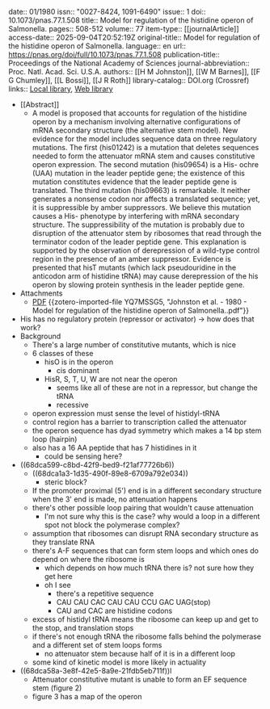 date:: 01/1980
issn:: "0027-8424, 1091-6490"
issue:: 1
doi:: 10.1073/pnas.77.1.508
title:: Model for regulation of the histidine operon of Salmonella.
pages:: 508-512
volume:: 77
item-type:: [[journalArticle]]
access-date:: 2025-09-04T20:52:19Z
original-title:: Model for regulation of the histidine operon of Salmonella.
language:: en
url:: https://pnas.org/doi/full/10.1073/pnas.77.1.508
publication-title:: Proceedings of the National Academy of Sciences
journal-abbreviation:: Proc. Natl. Acad. Sci. U.S.A.
authors:: [[H M Johnston]], [[W M Barnes]], [[F G Chumley]], [[L Bossi]], [[J R Roth]]
library-catalog:: DOI.org (Crossref)
links:: [Local library](zotero://select/library/items/B2WTX6VY), [Web library](https://www.zotero.org/users/6106196/items/B2WTX6VY)

- [[Abstract]]
	- A model is proposed that accounts for regulation of the histidine operon by a mechanism involving alternative configurations of mRNA secondary structure (the alternative stem model). New evidence for the model includes sequence data on three regulatory mutations. The first (his01242) is a mutation that deletes sequences needed to form the attenuator mRNA stem and causes constitutive operon expression. The second mutation (his09654) is a His- ochre (UAA) mutation in the leader peptide gene; the existence of this mutation constitutes evidence that the leader peptide gene is translated. The third mutation (his09663) is remarkable. It neither generates a nonsense codon nor affects a translated sequence; yet, it is suppressible by amber suppressors. We believe this mutation causes a His- phenotype by interfering with mRNA secondary structure. The suppressibility of the mutation is probably due to disruption of the attenuator stem by ribosomes that read through the terminator codon of the leader peptide gene. This explanation is supported by the observation of derepression of a wild-type control region in the presence of an amber suppressor. Evidence is presented that hisT mutants (which lack pseudouridine in the anticodon arm of histidine tRNA) may cause derepression of the his operon by slowing protein synthesis in the leader peptide gene.
- Attachments
	- [PDF](zotero://select/library/items/YQ7MSSG5) {{zotero-imported-file YQ7MSSG5, "Johnston et al. - 1980 - Model for regulation of the histidine operon of Salmonella..pdf"}}
- His has no regulatory protein (repressor or activator) -> how does that work?
- Background
	- There's a large number of constitutive mutants, which is nice
	- 6 classes of these
		- hisO is in the operon
			- cis dominant
		- HisR, S, T, U, W are not near the operon
			- seems like all of these are not in a repressor, but change the tRNA
			- recessive
	- operon expression must sense the level of histidyl-tRNA
	- control region has a barrier to transcription called the attenuator
	- the operon sequence has dyad symmetry which makes a 14 bp stem loop (hairpin)
	- also has a 16 AA peptide that has 7 histidines in it
		- could be sensing here?
- ((68dca599-c8bd-42f9-bed9-f21af77726b6))
	- ((68dca1a3-1d35-490f-89e8-6709a792e034))
		- steric block?
	- If the promoter proximal (5') end is in a different secondary structure when the 3' end is made, no attenuation happens
	- there's other possible loop pairing that wouldn't cause attenuation
		- I'm not sure why this is the case? why would a loop in a different spot not block the polymerase complex?
	- assumption that ribosomes can disrupt RNA secondary structure as they translate RNA
	- there's A-F sequences that can form stem loops and which ones do depend on where the ribosome is
		- which depends on how much tRNA there is? not sure how they get here
		- oh I see
			- there's a repetitive sequence
			- CAU CAU CAC CAU CAU CCU GAC UAG(stop)
			- CAU and CAC are histidine codons
	- excess of histidyl tRNA means the ribosome can keep up and get to the stop, and translation stops
	- if there's not enough tRNA the ribosome falls behind the polymerase and a different set of stem loops forms
		- no attenuator stem because half of it is in a different loop
	- some kind of kinetic model is more likely in actuality
- ((68dca58a-3e8f-42e5-8a9e-21fdb5eb711f))l
	- Attenuator constitutive mutant is unable to form an EF sequence stem (figure 2)
	- figure 3 has a map of the operon